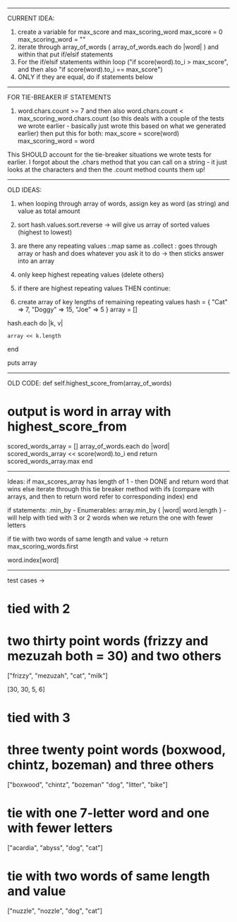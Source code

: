 _____________
CURRENT IDEA:
1. create a variable for max_score and max_scoring_word
max_score = 0
max_scoring_word = ""
2. iterate through array_of_words ( array_of_words.each do |word|
) and within that put if/elsif statements
3. For the if/elsif statements within loop ("if score(word).to_i > max_score", and then also "if score(word).to_i == max_score")
4. ONLY if they are equal, do if statements below

____________
FOR TIE-BREAKER IF STATEMENTS
1. word.chars.count >= 7 and then also word.chars.count < max_scoring_word.chars.count (so this deals with a couple of the tests we wrote earlier - basically just wrote this based on what we generated earlier)
then put this for both: max_score = score(word)
max_scoring_word = word

This SHOULD account for the tie-breaker situations we wrote tests for earlier.  I forgot about the .chars method that you can call on a string - it just looks at the characters and then the .count method counts them up!
____________
OLD IDEAS:
1. when looping through array of words, assign key as word (as string) and value as total amount
2. sort hash.values.sort.reverse -> will give us array of sorted values (highest to lowest)

3. are there any repeating values :.map same as .collect : goes through array or hash and does whatever you ask it to do -> then sticks answer into an array
4. only keep highest repeating values (delete others)
5. if there are highest repeating values THEN continue:
6. create array of key lengths of remaining repeating values
hash = { "Cat" => 7, "Doggy" => 15, "Joe" => 5 }
array = []

hash.each do |k, v|

    array << k.length
end

puts array
_________
OLD CODE:
def self.highest_score_from(array_of_words)
  # output is word in array with highest_score_from
  scored_words_array = []
  array_of_words.each do |word|
     scored_words_array << score(word).to_i
  end
  return scored_words_array.max
end
________________
Ideas:
if max_scores_array has length of 1 - then DONE and return word that wins
else
iterate through this
tie breaker method with ifs  (compare with arrays, and then to return word refer to corresponding index)
end

if statements:
.min_by - Enumerables: array.min_by { |word| word.length } - will help with tied with 3 or 2 words when we return the one with fewer letters

if tie with two words of same length and value -> return max_scoring_words.first

word.index[word]
_______________________

test cases ->
# tied with 2
# two thirty point words (frizzy and mezuzah both = 30) and two others
["frizzy", "mezuzah", "cat", "milk"]

[30, 30, 5, 6]
# tied with 3
# three twenty point words (boxwood, chintz, bozeman) and three others
["boxwood", "chintz", "bozeman" "dog", "litter", "bike"]

# tie with one 7-letter word and one with fewer letters
["acardia", "abyss", "dog", "cat"]
# tie with two words of same length and value
["nuzzle", "nozzle", "dog", "cat"]
